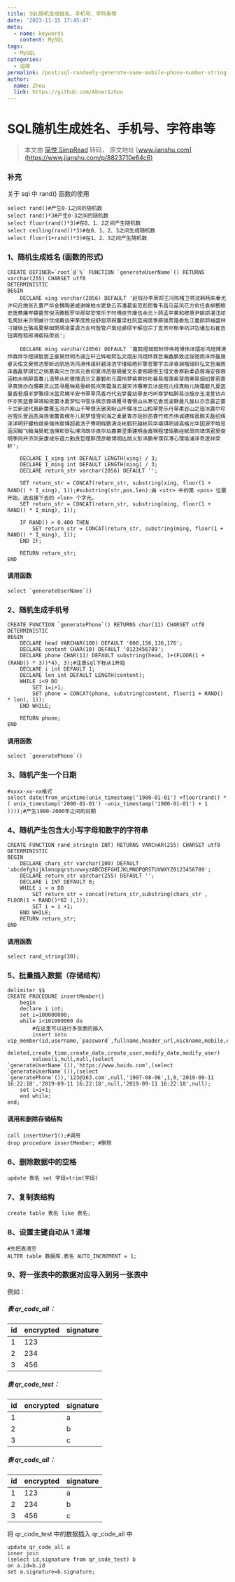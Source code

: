 ```yaml
---
title: SQL随机生成姓名、手机号、字符串等
date: '2023-11-15 17:45:47'
meta:
  - name: keywords
    content: MySQL
tags:
  - MySQL
categories:
  - 运维
permalink: /post/sql-randomly-generate-name-mobile-phone-number-string-etc-z3qcb3.html
author:
  name: Zhou
  link: https://github.com/Abner1zhou
---
```



<!-- more -->


# SQL随机生成姓名、手机号、字符串等

> 本文由 [简悦 SimpRead](http://ksria.com/simpread/) 转码， 原文地址 [www.jianshu.com](https://www.jianshu.com/p/8823710e64c6)

### 补充

关于 sql 中 rand() 函数的使用

```
select rand()#产生0-1之间的随机数
select rand()*3#产生0-3之间的随机数
select floor(rand()*3)#在0、1、2之间产生随机数
select ceiling(rand()*3)#在0、1、2、3之间生成随机数
select floor(1+rand()*3)#在1、2、3之间产生随机数
```

### 1、随机生成姓名 (函数的形式)

```
CREATE DEFINER=`root`@`%` FUNCTION `generateUserName`() RETURNS varchar(255) CHARSET utf8
DETERMINISTIC
BEGIN
    DECLARE xing varchar(2056) DEFAULT '赵钱孙李周郑王冯陈楮卫蒋沈韩杨朱秦尤许何吕施张孔曹严华金魏陶姜戚谢喻柏水窦章云苏潘葛奚范彭郎鲁韦昌马苗凤花方俞任袁柳酆鲍史唐费廉岑薛雷贺倪汤滕殷罗毕郝邬安常乐于时傅皮齐康伍余元卜顾孟平黄和穆萧尹姚邵湛汪祁毛禹狄米贝明臧计伏成戴谈宋茅庞熊纪舒屈项祝董梁杜阮蓝闽席季麻强贾路娄危江童颜郭梅盛林刁锺徐丘骆高夏蔡田樊胡凌霍虞万支柯昝管卢莫经裘缪干解应宗丁宣贲邓郁单杭洪包诸左石崔吉钮龚程嵇邢滑裴陆荣翁';

    DECLARE ming varchar(2056) DEFAULT '嘉懿煜城懿轩烨伟苑博伟泽熠彤鸿煊博涛烨霖烨华煜祺智宸正豪昊然明杰诚立轩立辉峻熙弘文熠彤鸿煊烨霖哲瀚鑫鹏致远俊驰雨泽烨磊晟睿天佑文昊修洁黎昕远航旭尧鸿涛伟祺轩越泽浩宇瑾瑜皓轩擎苍擎宇志泽睿渊楷瑞轩弘文哲瀚雨泽鑫磊梦琪忆之桃慕青问兰尔岚元香初夏沛菡傲珊曼文乐菱痴珊恨玉惜文香寒新柔语蓉海安夜蓉涵柏水桃醉蓝春儿语琴从彤傲晴语兰又菱碧彤元霜怜梦紫寒妙彤曼易南莲紫翠雨寒易烟如萱若南寻真晓亦向珊慕灵以蕊寻雁映易雪柳孤岚笑霜海云凝天沛珊寒云冰旋宛儿绿真盼儿晓霜碧凡夏菡曼香若烟半梦雅绿冰蓝灵槐平安书翠翠风香巧代云梦曼幼翠友巧听寒梦柏醉易访旋亦玉凌萱访卉怀亦笑蓝春翠靖柏夜蕾冰夏梦松书雪乐枫念薇靖雁寻春恨山从寒忆香觅波静曼凡旋以亦念露芷蕾千兰新波代真新蕾雁玉冷卉紫山千琴恨天傲芙盼山怀蝶冰兰山柏翠萱乐丹翠柔谷山之瑶冰露尔珍谷雪乐萱涵菡海莲傲蕾青槐冬儿易梦惜雪宛海之柔夏青亦瑶妙菡春竹修杰伟诚建辉晋鹏天磊绍辉泽洋明轩健柏煊昊强伟宸博超君浩子骞明辉鹏涛炎彬鹤轩越彬风华靖琪明诚高格光华国源宇晗昱涵润翰飞翰海昊乾浩博和安弘博鸿朗华奥华灿嘉慕坚秉建明金鑫锦程瑾瑜鹏经赋景同靖琪君昊俊明季同开济凯安康成乐语力勤良哲理群茂彦敏博明达朋义彭泽鹏举濮存溥心璞瑜浦泽奇邃祥荣轩';
  
    DECLARE I_xing int DEFAULT LENGTH(xing) / 3;
    DECLARE I_ming int DEFAULT LENGTH(ming) / 3;
    DECLARE return_str varchar(2056) DEFAULT '';
  
    SET return_str = CONCAT(return_str, substring(xing, floor(1 + RAND() * I_xing), 1));#substring(str,pos,len):由 <str> 中的第 <pos> 位置开始，选出接下去的 <len> 个字元。
    SET return_str = CONCAT(return_str, substring(ming, floor(1 + RAND() * I_ming), 1));
  
    IF RAND() > 0.400 THEN
        SET return_str = CONCAT(return_str, substring(ming, floor(1 + RAND() * I_ming), 1));
    END IF;
  
    RETURN return_str;
END
```

#### 调用函数

```
select `generateUserName`()
```

### 2、随机生成手机号

```
CREATE FUNCTION `generatePhone`() RETURNS char(11) CHARSET utf8
DETERMINISTIC
BEGIN
    DECLARE head VARCHAR(100) DEFAULT '000,156,136,176';
    DECLARE content CHAR(10) DEFAULT '0123456789';
    DECLARE phone CHAR(11) DEFAULT substring(head, 1+(FLOOR(1 + (RAND() * 3))*4), 3);#注意sql下标从1开始
    DECLARE i int DEFAULT 1;
    DECLARE len int DEFAULT LENGTH(content);
    WHILE i<9 DO
        SET i=i+1;
        SET phone = CONCAT(phone, substring(content, floor(1 + RAND() * len), 1));
    END WHILE;
  
    RETURN phone;
END
```

#### 调用函数

```
select `generatePhone`()
```

### 3、随机产生一个日期

```
#xxxx-xx-xx格式
select date(from_unixtime(unix_timestamp('1980-01-01') +floor(rand() * ( unix_timestamp('2000-01-01') -unix_timestamp('1980-01-01') + 1 ))));#产生1980-2000年之间的日期
```

### 4、随机产生包含大小写字母和数字的字符串

```
CREATE FUNCTION rand_string(n INT) RETURNS VARCHAR(255) CHARSET utf8
DETERMINISTIC
BEGIN
    DECLARE chars_str varchar(100) DEFAULT 'abcdefghijklmnopqrstuvwxyzABCDEFGHIJKLMNOPQRSTUVWXYZ0123456789';
    DECLARE return_str varchar(255) DEFAULT '';
    DECLARE i INT DEFAULT 0;
    WHILE i < n DO
        SET return_str = concat(return_str,substring(chars_str , FLOOR(1 + RAND()*62 ),1));
        SET i = i +1;
    END WHILE;
    RETURN return_str;
END
```

#### 调用函数

```
select rand_string(30);
```

### 5、批量插入数据（存储结构）

```
delimiter $$
CREATE PROCEDURE insertMember()
    begin
    declare i int;
    set i=100000000;
    while i<101000000 do 
        #在这里可以进行多张表的插入
        insert into vip_member(id,username,`password`,fullname,header_url,nickname,mobile,email,sex,birthday,enabled,
        deleted,create_time,create_date,create_user,modify_date,modify_user) 
        values(i,null,null,(select `generateUserName`()),'https://www.baidu.com',(select `generateUserName`()),(select `generatePhone`()),'123@163.com',null,'1997-08-06',1,0,'2019-09-11 16:22:18','2019-09-11 16:22:18',null,'2019-09-11 16:22:18',null);
    set i=i+1;
    end while;
end;
```

#### 调用和删除存储结构

```
call insertUser1();#调用
drop procedure insertMember; #删除
```

### 6、删除数据中的空格

```
update 表名 set 字段=trim(字段)
```

### 7、复制表结构

```
create table 表名 like 表名;
```

### 8、设置主键自动从 1 递增

```
#先把表清空
ALTER table 数据库.表名 AUTO_INCREMENT = 1;
```

### 9、将一张表中的数据对应导入到另一张表中

例如：

##### 表 qr_code_all：

<table><thead><tr><th>id</th><th>encrypted</th><th>signature</th></tr></thead><tbody><tr><td>1</td><td>123</td><td></td></tr><tr><td>2</td><td>234</td><td></td></tr><tr><td>3</td><td>456</td><td></td></tr></tbody></table>

##### 表 qr_code_test：

<table><thead><tr><th>id</th><th>encrypted</th><th>signature</th></tr></thead><tbody><tr><td>1</td><td></td><td>a</td></tr><tr><td>2</td><td></td><td>b</td></tr><tr><td>3</td><td></td><td>c</td></tr></tbody></table>

##### 表 qr_code_all：

<table><thead><tr><th>id</th><th>encrypted</th><th>signature</th></tr></thead><tbody><tr><td>1</td><td>123</td><td>a</td></tr><tr><td>2</td><td>234</td><td>b</td></tr><tr><td>3</td><td>456</td><td>c</td></tr></tbody></table>

将 qr_code_test 中的数据插入 qr_code_all 中

```
update qr_code_all a 
inner join 
(select id,signature from qr_code_test) b 
on a.id=b.id 
set a.signature=b.signature;
```
